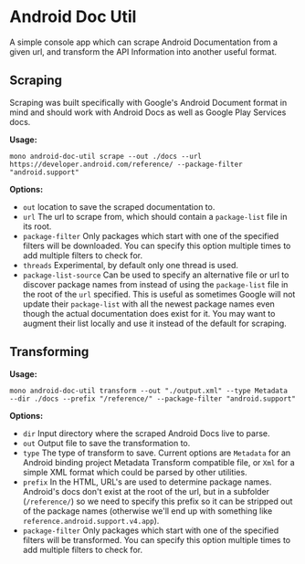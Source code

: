 Android Doc Util
================

A simple console app which can scrape Android Documentation from a given url, and transform the API Information into another useful format.


## Scraping

Scraping was built specifically with Google's Android Document format in mind and should work with Android Docs as well as Google Play Services docs.

**Usage:**

```
mono android-doc-util scrape --out ./docs --url https://developer.android.com/reference/ --package-filter "android.support"
```

**Options:**

 - `out` location to save the scraped documentation to.
 - `url` The url to scrape from, which should contain a `package-list` file in its root.
 - `package-filter` Only packages which start with one of the specified filters will be downloaded.  You can specify this option multiple times to add multiple filters to check for.
 - `threads` Experimental, by default only one thread is used.
 - `package-list-source` Can be used to specify an alternative file or url to discover package names from instead of using the `package-list` file in the root of the `url` specified.  This is useful as sometimes Google will not update their `package-list` with all the newest package names even though the actual documentation does exist for it.  You may want to augment their list locally and use it instead of the default for scraping.


## Transforming

**Usage:**

```
mono android-doc-util transform --out "./output.xml" --type Metadata  --dir ./docs --prefix "/reference/" --package-filter "android.support"
```

**Options:**

 - `dir` Input directory where the scraped Android Docs live to parse.
 - `out` Output file to save the transformation to.
 - `type` The type of transform to save.  Current options are `Metadata` for an Android binding project Metadata Transform compatible file, or `Xml` for a simple XML format which could be parsed by other utilities.
 - `prefix` In the HTML, URL's are used to determine package names.  Android's docs don't exist at the root of the url, but in a subfolder (`/reference/`) so we need to specify this prefix so it can be stripped out of the package names (otherwise we'll end up with something like `reference.android.support.v4.app`).
 - `package-filter` Only packages which start with one of the specified filters will be transformed.  You can specify this option multiple times to add multiple filters to check for.
 


